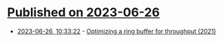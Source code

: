 # [Published on 2023-06-26](index.md)

* [2023-06-26, 10:33:22](https://lobste.rs/s/u5pdid/optimizing_ring_buffer_for_throughput) - [Optimizing a ring buffer for throughput (2021)](https://rigtorp.se/ringbuffer/)
